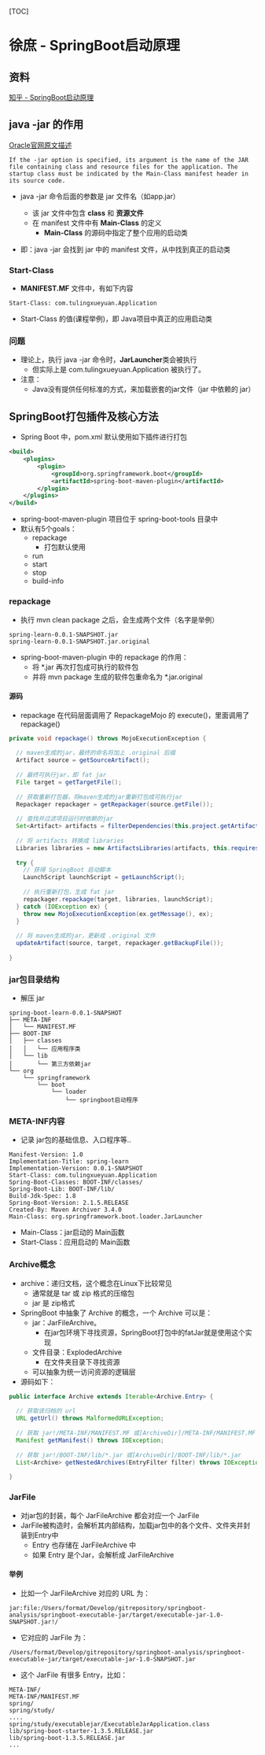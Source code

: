 [TOC]

# 徐庶 - SpringBoot启动原理

## 资料

[知乎 - SpringBoot启动原理](https://zhuanlan.zhihu.com/p/301063931)

## java -jar 的作用

[Oracle官网原文描述](https://docs.oracle.com/javase/8/docs/technotes/tools/unix/java.html)

```ABAP
If the -jar option is specified, its argument is the name of the JAR file containing class and resource files for the application. The startup class must be indicated by the Main-Class manifest header in its source code.
```

- java -jar 命令后面的参数是 jar 文件名（如app.jar）
  - 该 jar 文件中包含 **class** 和 **资源文件**
  - 在 manifest 文件中有 **Main-Class** 的定义
    - **Main-Class** 的源码中指定了整个应用的启动类

- 即：java -jar 会找到 jar 中的 manifest 文件，从中找到真正的启动类

### Start-Class

- **MANIFEST.MF** 文件中，有如下内容

```ABAP
Start-Class: com.tulingxueyuan.Application
```

- Start-Class 的值(课程举例)，即 Java项目中真正的应用启动类

### 问题

- 理论上，执行 java -jar 命令时，**JarLauncher**类会被执行
  - 但实际上是 com.tulingxueyuan.Application 被执行了。
- 注意：
  - Java没有提供任何标准的方式，来加载嵌套的jar文件（jar 中依赖的 jar）

## SpringBoot打包插件及核心方法

- Spring Boot 中，pom.xml 默认使用如下插件进行打包

```xml
<build>
    <plugins>
        <plugin>
            <groupId>org.springframework.boot</groupId>
            <artifactId>spring-boot-maven-plugin</artifactId>
        </plugin>
    </plugins>
</build>
```

- spring-boot-maven-plugin 项目位于 spring-boot-tools 目录中
- 默认有5个goals：
  - repackage
    - 打包默认使用
  - run
  - start
  - stop
  - build-info

### repackage

- 执行 mvn clean package 之后，会生成两个文件（名字是举例）

```ABAP
spring-learn-0.0.1-SNAPSHOT.jar
spring-learn-0.0.1-SNAPSHOT.jar.original
```

- spring-boot-maven-plugin 中的 repackage 的作用：
  - 将 *.jar 再次打包成可执行的软件包
  - 并将 mvn package 生成的软件包重命名为 *.jar.original

#### 源码

- repackage 在代码层面调用了 RepackageMojo 的 execute()，里面调用了 repackage()

```java
private void repackage() throws MojoExecutionException {
  
  // maven生成的jar，最终的命名将加上 .original 后缀
  Artifact source = getSourceArtifact();
  
  // 最终可执行jar，即 fat jar
  File target = getTargetFile();
  
  // 获取重新打包器，将maven生成的jar重新打包成可执行jar
  Repackager repackager = getRepackager(source.getFile());
  
  // 查找并过滤项目运行时依赖的jar
  Set<Artifact> artifacts = filterDependencies(this.project.getArtifacts(), getFilters(getAdditionalFilters()));
  
  // 将 artifacts 转换成 libraries
  Libraries libraries = new ArtifactsLibraries(artifacts, this.requiresUnpack, getLog());
  
  try {
    // 获得 SpringBoot 启动脚本
    LaunchScript launchScript = getLaunchScript();
    
    // 执行重新打包，生成 fat jar
    repackager.repackage(target, libraries, launchScript);
  } catch (IOException ex) {
    throw new MojoExecutionException(ex.getMessage(), ex);
  }
  
  // 将 maven生成的jar，更新成 .original 文件
  updateArtifact(source, target, repackager.getBackupFile());
  
}
```

### jar包目录结构

- 解压 jar

```apl
spring-boot-learn-0.0.1-SNAPSHOT
├── META-INF
│   └── MANIFEST.MF
├── BOOT-INF
│   ├── classes
│   │   └── 应用程序类
│   └── lib
│       └── 第三方依赖jar
└── org
    └── springframework
        └── boot
            └── loader
                └── springboot启动程序
```

### META-INF内容

- 记录 jar包的基础信息、入口程序等..

```apl
Manifest-Version: 1.0
Implementation-Title: spring-learn
Implementation-Version: 0.0.1-SNAPSHOT
Start-Class: com.tulingxueyuan.Application
Spring-Boot-Classes: BOOT-INF/classes/
Spring-Boot-Lib: BOOT-INF/lib/
Build-Jdk-Spec: 1.8
Spring-Boot-Version: 2.1.5.RELEASE
Created-By: Maven Archiver 3.4.0
Main-Class: org.springframework.boot.loader.JarLauncher
```

- Main-Class：jar启动的 Main函数
- Start-Class：应用启动的 Main函数

### Archive概念

- archive：递归文档，这个概念在Linux下比较常见
  - 通常就是 tar 或 zip 格式的压缩包
  - jar 是 zip格式
- SpringBoot 中抽象了 Archive 的概念，一个 Archive 可以是：
  - jar：JarFileArchive。
    - 在jar包环境下寻找资源，SpringBoot打包中的fatJar就是使用这个实现
  - 文件目录：ExplodedArchive
    - 在文件夹目录下寻找资源
  - 可以抽象为统一访问资源的逻辑层
- 源码如下：

```java
public interface Archive extends Iterable<Archive.Entry> {
  
  // 获取该归档的 url
  URL getUrl() throws MalformedURLException;
  
  // 获取 jar!/META-INF/MANIFEST.MF 或[ArchiveDir]/META-INF/MANIFEST.MF
  Manifest getManifest() throws IOException;
  
  // 获取 jar!/BOOT-INF/lib/*.jar 或[ArchiveDir]/BOOT-INF/lib/*.jar
  List<Archive> getNestedArchives(EntryFilter filter) throws IOException;
  
}
```

### JarFile

- 对jar包的封装，每个 JarFileArchive 都会对应一个 JarFile
- JarFile被构造时，会解析其内部结构，加载jar包中的各个文件、文件夹并封装到Entry中
  - Entry 也存储在 JarFileArchive 中
  - 如果 Entry 是个Jar，会解析成 JarFileArchive

#### 举例

- 比如一个 JarFileArchive 对应的 URL 为：

```apl
jar:file:/Users/format/Develop/gitrepository/springboot-analysis/springboot-executable-jar/target/executable-jar-1.0-SNAPSHOT.jar!/
```

- 它对应的 JarFile 为：

```apl
/Users/format/Develop/gitrepository/springboot-analysis/springboot-executable-jar/target/executable-jar-1.0-SNAPSHOT.jar
```

- 这个 JarFile 有很多 Entry，比如：

```apl
META-INF/
META-INF/MANIFEST.MF
spring/
spring/study/
....
spring/study/executablejar/ExecutableJarApplication.class
lib/spring-boot-starter-1.3.5.RELEASE.jar
lib/spring-boot-1.3.5.RELEASE.jar
...
```

